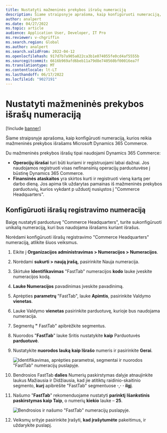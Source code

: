 ```yaml
---
title: Nustatyti mažmeninės prekybos išrašų numeraciją
description: Šiame straipsnyje aprašoma, kaip konfigūruoti numeraciją, kurios reikia mažmeninės prekybos išrašams Microsoft Dynamics 365 Commerce.
author: analpert
ms.date: 04/27/2022
ms.topic: article
audience: Application User, Developer, IT Pro
ms.reviewer: v-chgriffin
ms.search.region: Global
ms.author: analpert
ms.search.validFrom: 2022-04-12
ms.openlocfilehash: 917d7b7a905a822ca3b1e074055fe0cd4af5555b
ms.sourcegitcommit: 6616b969afd6beb11a79d8e740560bf00016ea7f
ms.translationtype: MT
ms.contentlocale: lt-LT
ms.lasthandoff: 06/17/2022
ms.locfileid: "9027191"
---
```

# <a name="set-up-number-sequences-for-retail-statements"></a>Nustatyti mažmeninės prekybos išrašų numeraciją

[!include [banner](includes/banner.md)]

Šiame straipsnyje aprašoma, kaip konfigūruoti numeraciją, kurios reikia mažmeninės prekybos išrašams Microsoft Dynamics 365 Commerce.

Du mažmeninės prekybos išrašų tipai naudojami Dynamics 365 Commerce: 

- **Operacijų išrašai** turi būti kuriami ir registruojami labai dažnai. Jos naudojamos registruoti visas nefinansinių operacijų parduotuvėse į būstinę Dynamics 365 Commerce. 
- **Finansinės ataskaitos** yra skirtos kurti ir registruoti vieną kartą per darbo dieną. Jos apima tik uždarytas pamainas iš mažmeninės prekybos parduotuvių, kurios vykdant p užduotį nusiųstos į "Commerce Headquarters".

## <a name="configure-a-number-sequence-for-statement-posting"></a>Konfigūruoti išrašų registravimo numeraciją

Baigę nustatyti parduotuvę "Commerce Headquarters", turite sukonfigūruoti unikalią numeraciją, kuri bus naudojama išrašams kuriant išrašus.

Norėdami konfigūruoti išrašų registravimo "Commerce Headquarters" numeraciją, atlikite šiuos veiksmus.

1. Eikite į **Organizacijos administravimas \> Numeracijos \> Numeracijos**.
1. Norėdami **sukurti \> naują įrašą,** pasirinkite Nauja numeracija.
1. Skirtuke **Identifikavimas** "FastTab" numeracijos **kodo** lauke įveskite numeracijos kodą.
1. **Lauke Numeracijos** pavadinimas įveskite pavadinimą.
1. Aprėpties **parametrų** "FastTab", lauke **Apimtis**, pasirinkite Valdymo **vienetas**.
1. Lauke Valdymo **vienetas** pasirinkite parduotuvę, kurioje bus naudojama numeracija.
1. Segmentų **"** FastTab" apibrėžkite segmentus.
1. Nuorodos "**FastTab**" lauke Sritis nustatykite **kaip** Parduotuvės **parduotuvė**.
1. Nustatykite **nuorodos lauką** **kaip Išrašo** numeris ir pasirinkite **Gerai**.

    ![Identifikavimas, aprėpties parametrai, segmentai ir nuorodos "FastTab" numeracijų puslapyje.](media/retail-statements-num-seq-setup-01.png)

1. Bendrosios FastTab **dalies** Numerių paskirstymas dalyje atnaujinkite laukus Mažiausia ir Didžiausia, kad jie atitiktų raidinio-skaitinio segmento, **kurį** apibrėšite "FastTab" segmentuose **·**,**·** **·** **ilgį**.
1. Našumo "**FastTab**" rekomenduojame nustatyti **parinktį** **Išankstinis paskirstymas kaip Taip**, o numerių **kiekio** lauke – **25**.

    ![Bendrosios ir našumo "FastTab" numeracijų puslapyje.](media/retail-statements-num-seq-setup-02.png)

1. Veiksmų srityje pasirinkite Įrašyti, **kad įrašytumėte** pakeitimus, ir uždarykite puslapį.
